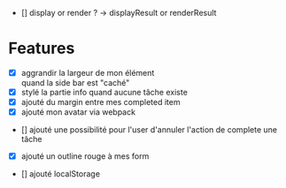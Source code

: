 - [] display or render ? -> displayResult or renderResult

# Features

- [x] aggrandir la largeur de mon élément <main> quand la side bar est "caché"
- [x] stylé la partie info quand aucune tâche existe
- [x] ajouté du margin entre mes completed item
- [x] ajouté mon avatar via webpack
- [] ajouté une possibilité pour l'user d'annuler l'action de complete une tâche
- [x] ajouté un outline rouge à mes form
- [] ajouté localStorage

